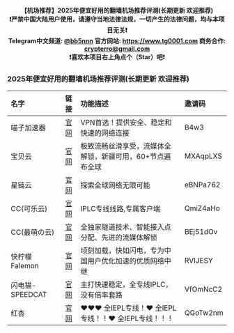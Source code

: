 <!--
 * @Description:
 * @telegram: @vvvvvbots
-->
<div align="center">
<strong> 【机场推荐】2025年便宜好用的翻墙机场推荐评测(长期更新 欢迎推荐)<br>
 ❗️严禁中国大陆用户使用，请遵守当地法律法规，一切产生的法律问题，均与本项目无关❗️<br>
 <a>Telegram中文频道:</a> <a href="https://t.me/bb5nnn">@bb5nnn</a>  <a>官方网站:</a> <a href="https://www.tg0001.com">https://www.tg0001.com</a>  <a>商务合作:</a> <a href="mailto:crypterro@gmail.com">crypterro@gmail.com</a><br>
❗️喜欢本项目右上角点个（Star）吧❗️</strong><br>
</div>

### 2025年便宜好用的翻墙机场推荐评测(长期更新 欢迎推荐) 
  
| 名字           |                              链接                              | 功能描述                                     | 邀请码      |
| :----------- | :----------------------------------------------------------: | :--------------------------------------- | :------- |
| 喵子加速器        |     [官网](https://fly.mzkxz.top/auth/register?code=B4w3)      | VPN首选！提供安全、稳定和快速的网络连接                    | B4w3     |
| 宝贝云          |    [官网](https://web1.bby011.com/#/register?code=MXAqpLXS)    | 极致流畅丝滑享受，流媒体全解锁，新疆可用，60+节点遍布全球           | MXAqpLXS |
| 星链云          |   [官网](https://starlinkcloud.icu/#/register?code=eBNPa762)   | 探索全球网络无限可能                               | eBNPa762 |
| CC(可乐云)      |  [官网](https://cokeyun.buyzur.com/#/register?code=QmiZ4aHo)   | IPLC专线线路,专属客户端                           | QmiZ4aHo |
| CC(最萌の云)     |   [官网](https://main.cute-cloud.de/register?code=BEj51dOv)    | 全独家隧道技术、智能接入点分配、先进的流媒体解锁                 | BEj51dOv |
| 快柠檬Falemon   |          [官网](https://corelem.org/s/win110/rvijesy)          | 顷刻加载，快如闪电，专为中国用户优化加速的优质网络中继              | RVIJESY  |
| 闪电猫-SPEEDCAT | [官网](https://webinv02.sc-aff.cc/auth/register?code=VfOmNcC2) | 主打快速稳定，全专线IPLC，没有倍率套路                    | VfOmNcC2 |
| 红杏           |     [官网](https://wwd.h86x.com/#/register?code=QGoTw2nm)      | ❤️❤️❤️ 全IEPL专线！❤️ 全IEPL专线！！❤️ 全IEPL专线！！！ | QGoTw2nm |